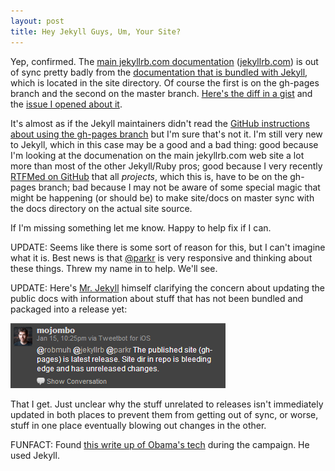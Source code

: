 ```yaml
---
layout: post
title: Hey Jekyll Guys, Um, Your Site?
---
```


Yep, confirmed. The [main jekyllrb.com documentation][main]
([jekyllrb.com][]) is out of sync
pretty badly from the [documentation that is bundled with Jekyll][bundled],
which is located in the site directory. Of course the first is on the
gh-pages branch and the second on the master branch. [Here's the
diff in a gist][gist] and the [issue I opened about it][issue].

It's almost as if the Jekyll maintainers didn't read the [GitHub
instructions about using the gh-pages branch][github] but I'm sure
that's not it.  I'm still very new to Jekyll, which in this case may be a good and a
bad thing: good because I'm looking at the documenation on the main
jekyllrb.com web site a lot more
than most of the other Jekyll/Ruby pros; good because I very recently
[RTFMed on GitHub][github] that all *projects*, which this is, have to
be on the gh-pages branch; bad because I may not be aware of some special
magic that might be happening (or should be) to make site/docs on
master sync with the docs directory on the actual site source.

If I'm missing something let me know. Happy to help fix if I can.

UPDATE: Seems like there is some sort of reason for this, but I can't
imagine what it is. Best news is that [@parkr][] is very responsive
and thinking about these things. Threw my name in to help. We'll see.

UPDATE: Here's [Mr. Jekyll][] himself clarifying the concern about
updating the public docs with information about stuff that has not
been bundled and packaged into a release yet:

![@mojombo clarifies][]

That I get. Just unclear
why the stuff unrelated to releases isn't immediately updated in both
places to prevent them from getting out of sync, or worse, stuff in
one place eventually blowing out changes in the other.

FUNFACT: Found [this write up of Obama's tech][obama] during the campaign. He
used Jekyll.

[main]: https://github.com/jekyll/jekyll/tree/gh-pages
[jekyllrb.com]: http://jekyllrb.com
[bundled]: https://github.com/jekyll/jekyll/tree/master/site 
[github]: https://help.github.com/articles/user-organization-and-project-pages
[gist]: https://gist.github.com/robmuh/8433813
[issue]: https://github.com/jekyll/jekyll/issues/1954
[@parkr]: http://github.com/parkr
[Mr. Jekyll]: http://github.com/mojombo
[@mojombo clarifies]: /images/mojombo_on_jekyll_docs.png
[obama]:http://kylerush.net/blog/meet-the-obama-campaigns-250-million-fundraising-platform/ 

